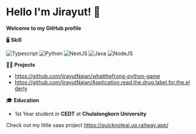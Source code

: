 # Hello I'm Jirayut! 👋

**Welcome to my GitHub profile**


🖥️ **Skill**

![Typescript](https://img.shields.io/badge/TypeScript-007ACC?style=for-the-badge&logo=typescript&logoColor=white)
![Python](https://img.shields.io/badge/Python-FFD43B?style=for-the-badge&logo=python&logoColor=blue)
![NextJS](https://img.shields.io/badge/next%20js-000000?style=for-the-badge&logo=nextdotjs&logoColor=white)
![Java](https://img.shields.io/badge/java-%23ED8B00.svg?style=for-the-badge&logo=openjdk&logoColor=white)
![NodeJS](https://img.shields.io/badge/node.js-6DA55F?style=for-the-badge&logo=node.js&logoColor=white)

🧑‍💻 **Projects**
- https://github.com/jirayutNajan/whatthefrong-python-game
- https://github.com/jirayutNajan/Application.read.the.drug.label.for.the.elderly

🎓 **Education**  
- 1st Year student in **CEDT** at **Chulalongkorn University**

Check out my little saas project https://quicknoteai.up.railway.app/

